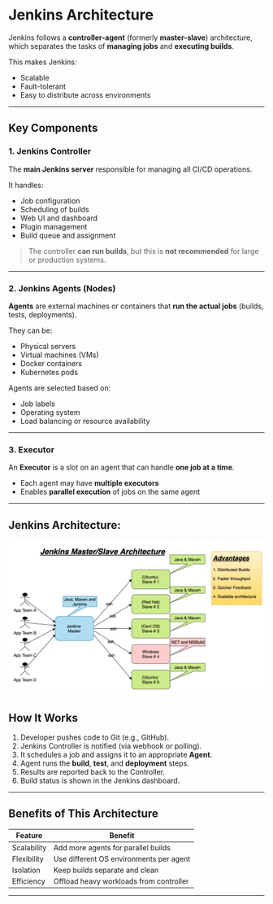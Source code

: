 #  Jenkins Architecture

Jenkins follows a **controller-agent** (formerly **master-slave**) architecture, which separates the tasks of **managing jobs** and **executing builds**.

This makes Jenkins:
-  Scalable  
-  Fault-tolerant  
-  Easy to distribute across environments  

---

##  Key Components

### 1. Jenkins Controller

The **main Jenkins server** responsible for managing all CI/CD operations.

It handles:

- Job configuration  
- Scheduling of builds  
- Web UI and dashboard  
- Plugin management  
- Build queue and assignment  

>  The controller **can run builds**, but this is **not recommended** for large or production systems.

---

### 2.  Jenkins Agents (Nodes)

**Agents** are external machines or containers that **run the actual jobs** (builds, tests, deployments).

They can be:

- Physical servers  
- Virtual machines (VMs)  
- Docker containers  
- Kubernetes pods  

Agents are selected based on:

- Job labels  
- Operating system  
- Load balancing or resource availability

---

### 3.  Executor

An **Executor** is a slot on an agent that can handle **one job at a time**.

- Each agent may have **multiple executors**
- Enables **parallel execution** of jobs on the same agent

---

## Jenkins Architecture:

![alt text](image.png)


##  How It Works

1. Developer pushes code to Git (e.g., GitHub).  
2. Jenkins Controller is notified (via webhook or polling).  
3. It schedules a job and assigns it to an appropriate **Agent**.  
4. Agent runs the **build**, **test**, and **deployment** steps.  
5. Results are reported back to the Controller.  
6. Build status is shown in the Jenkins dashboard.  

---

##  Benefits of This Architecture

| Feature      | Benefit                                |
|--------------|-----------------------------------------|
| Scalability  | Add more agents for parallel builds     |
| Flexibility  | Use different OS environments per agent |
| Isolation    | Keep builds separate and clean          |
| Efficiency   | Offload heavy workloads from controller |

---
